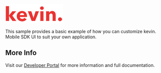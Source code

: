 ![kevin.](../../../../../../../../../images/logo.png)

This sample provides a basic example of how you can customize kevin. Mobile SDK UI to suit your own application.

## More Info

Visit our [Developer Portal](https://developer.kevin.eu/home/mobile-sdk) for more information and full documentation.
